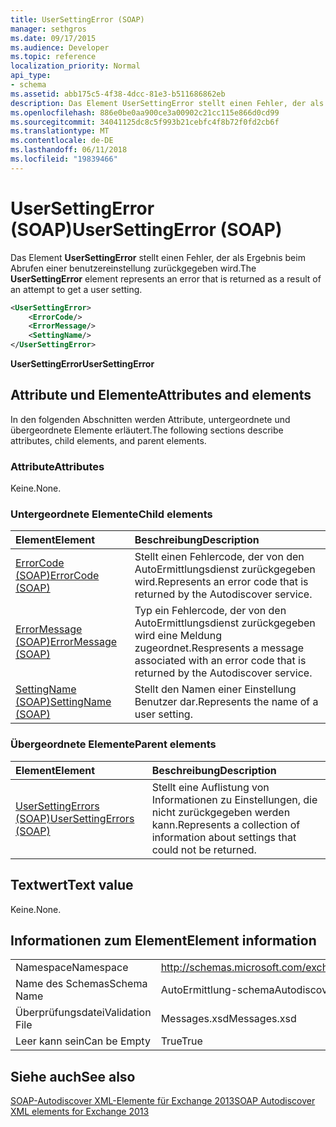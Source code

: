 ```yaml
---
title: UserSettingError (SOAP)
manager: sethgros
ms.date: 09/17/2015
ms.audience: Developer
ms.topic: reference
localization_priority: Normal
api_type:
- schema
ms.assetid: abb175c5-4f38-4dcc-81e3-b511686862eb
description: Das Element UserSettingError stellt einen Fehler, der als Ergebnis beim Abrufen einer benutzereinstellung zurückgegeben wird.
ms.openlocfilehash: 886e0be0aa900ce3a00902c21cc115e866d0cd99
ms.sourcegitcommit: 34041125dc8c5f993b21cebfc4f8b72f0fd2cb6f
ms.translationtype: MT
ms.contentlocale: de-DE
ms.lasthandoff: 06/11/2018
ms.locfileid: "19839466"
---
```

# <a name="usersettingerror-soap"></a><span data-ttu-id="83094-103">UserSettingError (SOAP)</span><span class="sxs-lookup"><span data-stu-id="83094-103">UserSettingError (SOAP)</span></span>

<span data-ttu-id="83094-104">Das Element **UserSettingError** stellt einen Fehler, der als Ergebnis beim Abrufen einer benutzereinstellung zurückgegeben wird.</span><span class="sxs-lookup"><span data-stu-id="83094-104">The **UserSettingError** element represents an error that is returned as a result of an attempt to get a user setting.</span></span> 
  
```XML
<UserSettingError>
    <ErrorCode/>
    <ErrorMessage/>
    <SettingName/>
</UserSettingError>
```

 <span data-ttu-id="83094-105">**UserSettingError**</span><span class="sxs-lookup"><span data-stu-id="83094-105">**UserSettingError**</span></span>
## <a name="attributes-and-elements"></a><span data-ttu-id="83094-106">Attribute und Elemente</span><span class="sxs-lookup"><span data-stu-id="83094-106">Attributes and elements</span></span>

<span data-ttu-id="83094-107">In den folgenden Abschnitten werden Attribute, untergeordnete und übergeordnete Elemente erläutert.</span><span class="sxs-lookup"><span data-stu-id="83094-107">The following sections describe attributes, child elements, and parent elements.</span></span>
  
### <a name="attributes"></a><span data-ttu-id="83094-108">Attribute</span><span class="sxs-lookup"><span data-stu-id="83094-108">Attributes</span></span>

<span data-ttu-id="83094-109">Keine.</span><span class="sxs-lookup"><span data-stu-id="83094-109">None.</span></span>
  
### <a name="child-elements"></a><span data-ttu-id="83094-110">Untergeordnete Elemente</span><span class="sxs-lookup"><span data-stu-id="83094-110">Child elements</span></span>

|<span data-ttu-id="83094-111">**Element**</span><span class="sxs-lookup"><span data-stu-id="83094-111">**Element**</span></span>|<span data-ttu-id="83094-112">**Beschreibung**</span><span class="sxs-lookup"><span data-stu-id="83094-112">**Description**</span></span>|
|:-----|:-----|
|[<span data-ttu-id="83094-113">ErrorCode (SOAP)</span><span class="sxs-lookup"><span data-stu-id="83094-113">ErrorCode (SOAP)</span></span>](errorcode-soap.md) <br/> |<span data-ttu-id="83094-114">Stellt einen Fehlercode, der von den AutoErmittlungsdienst zurückgegeben wird.</span><span class="sxs-lookup"><span data-stu-id="83094-114">Represents an error code that is returned by the Autodiscover service.</span></span>  <br/> |
|[<span data-ttu-id="83094-115">ErrorMessage (SOAP)</span><span class="sxs-lookup"><span data-stu-id="83094-115">ErrorMessage (SOAP)</span></span>](errormessage-soap.md) <br/> |<span data-ttu-id="83094-116">Typ ein Fehlercode, der von den AutoErmittlungsdienst zurückgegeben wird eine Meldung zugeordnet.</span><span class="sxs-lookup"><span data-stu-id="83094-116">Respresents a message associated with an error code that is returned by the Autodiscover service.</span></span>  <br/> |
|[<span data-ttu-id="83094-117">SettingName (SOAP)</span><span class="sxs-lookup"><span data-stu-id="83094-117">SettingName (SOAP)</span></span>](settingname-soap.md) <br/> |<span data-ttu-id="83094-118">Stellt den Namen einer Einstellung Benutzer dar.</span><span class="sxs-lookup"><span data-stu-id="83094-118">Represents the name of a user setting.</span></span>  <br/> |
   
### <a name="parent-elements"></a><span data-ttu-id="83094-119">Übergeordnete Elemente</span><span class="sxs-lookup"><span data-stu-id="83094-119">Parent elements</span></span>

|<span data-ttu-id="83094-120">**Element**</span><span class="sxs-lookup"><span data-stu-id="83094-120">**Element**</span></span>|<span data-ttu-id="83094-121">**Beschreibung**</span><span class="sxs-lookup"><span data-stu-id="83094-121">**Description**</span></span>|
|:-----|:-----|
|[<span data-ttu-id="83094-122">UserSettingErrors (SOAP)</span><span class="sxs-lookup"><span data-stu-id="83094-122">UserSettingErrors (SOAP)</span></span>](usersettingerrors-soap.md) <br/> |<span data-ttu-id="83094-123">Stellt eine Auflistung von Informationen zu Einstellungen, die nicht zurückgegeben werden kann.</span><span class="sxs-lookup"><span data-stu-id="83094-123">Represents a collection of information about settings that could not be returned.</span></span>  <br/> |
   
## <a name="text-value"></a><span data-ttu-id="83094-124">Textwert</span><span class="sxs-lookup"><span data-stu-id="83094-124">Text value</span></span>

<span data-ttu-id="83094-125">Keine.</span><span class="sxs-lookup"><span data-stu-id="83094-125">None.</span></span>
  
## <a name="element-information"></a><span data-ttu-id="83094-126">Informationen zum Element</span><span class="sxs-lookup"><span data-stu-id="83094-126">Element information</span></span>

|||
|:-----|:-----|
|<span data-ttu-id="83094-127">Namespace</span><span class="sxs-lookup"><span data-stu-id="83094-127">Namespace</span></span>  <br/> |http://schemas.microsoft.com/exchange/2010/Autodiscover  <br/> |
|<span data-ttu-id="83094-128">Name des Schemas</span><span class="sxs-lookup"><span data-stu-id="83094-128">Schema Name</span></span>  <br/> |<span data-ttu-id="83094-129">AutoErmittlung-schema</span><span class="sxs-lookup"><span data-stu-id="83094-129">Autodiscover schema</span></span>  <br/> |
|<span data-ttu-id="83094-130">Überprüfungsdatei</span><span class="sxs-lookup"><span data-stu-id="83094-130">Validation File</span></span>  <br/> |<span data-ttu-id="83094-131">Messages.xsd</span><span class="sxs-lookup"><span data-stu-id="83094-131">Messages.xsd</span></span>  <br/> |
|<span data-ttu-id="83094-132">Leer kann sein</span><span class="sxs-lookup"><span data-stu-id="83094-132">Can be Empty</span></span>  <br/> |<span data-ttu-id="83094-133">True</span><span class="sxs-lookup"><span data-stu-id="83094-133">True</span></span>  <br/> |
   
## <a name="see-also"></a><span data-ttu-id="83094-134">Siehe auch</span><span class="sxs-lookup"><span data-stu-id="83094-134">See also</span></span>



[<span data-ttu-id="83094-135">SOAP-Autodiscover XML-Elemente für Exchange 2013</span><span class="sxs-lookup"><span data-stu-id="83094-135">SOAP Autodiscover XML elements for Exchange 2013</span></span>](soap-autodiscover-xml-elements-for-exchange-2013.md)

